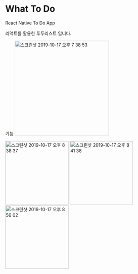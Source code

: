 # What To Do
React Native To Do App

리액트를 활용한 투두리스트 입니다.

기능
<img width="298" alt="스크린샷 2019-10-17 오후 7 38 53" src="https://user-images.githubusercontent.com/53345714/82761549-38683f00-9e36-11ea-80a5-f5d6291f7121.png">

<img width="200" alt="스크린샷 2019-10-17 오후 8 38 37" src="https://user-images.githubusercontent.com/53345714/82762035-9185a200-9e39-11ea-9b29-d11cf5a7f92d.png">
<img width="200" alt="스크린샷 2019-10-17 오후 8 41 38" src="https://user-images.githubusercontent.com/53345714/82762038-964a5600-9e39-11ea-86fc-6c3462699fda.png">
<img width="200" alt="스크린샷 2019-10-17 오후 8 56 02" src="https://user-images.githubusercontent.com/53345714/82762040-98141980-9e39-11ea-9b49-57ab3f1c9447.png">
